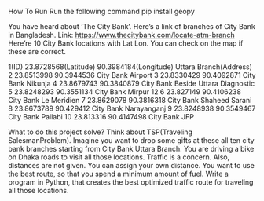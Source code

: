 How To Run
Run the following command
pip install geopy

You have heard about ‘The City Bank’. Here’s a link of branches of City Bank in Bangladesh. 
Link: https://www.thecitybank.com/locate-atm-branch  Here’re 10 City Bank locations with Lat Lon. You can check on the map if these are correct. 

1(ID)
23.8728568(Latitude)
90.3984184(Longitude)
Uttara Branch(Address)
2
23.8513998
90.3944536
City Bank Airport
3
23.8330429
90.4092871
City Bank Nikunja
4
23.8679743
90.3840879
City Bank Beside Uttara Diagnostic
5
23.8248293
90.3551134
City Bank Mirpur 12
6
23.827149
90.4106238
City Bank Le Meridien
7
23.8629078
90.3816318
City Bank Shaheed Sarani
8
23.8673789
90.429412
City Bank Narayanganj
9
23.8248938
90.3549467
City Bank Pallabi
10
23.813316
90.4147498
City Bank JFP



What to do this project solve? Think about TSP(Traveling SalesmanProblem).
Imagine you want to drop some gifts at these all ten city bank branches starting from City Bank Uttara Branch. 
You are driving a bike on Dhaka roads to visit all those locations. 
Traffic is a concern. Also, distances are not given. You can assign your own distance. 
You want to use the best route, so that you spend a minimum amount of fuel. 
Write a program in Python, that creates the best optimized traffic route for traveling all those locations. 


